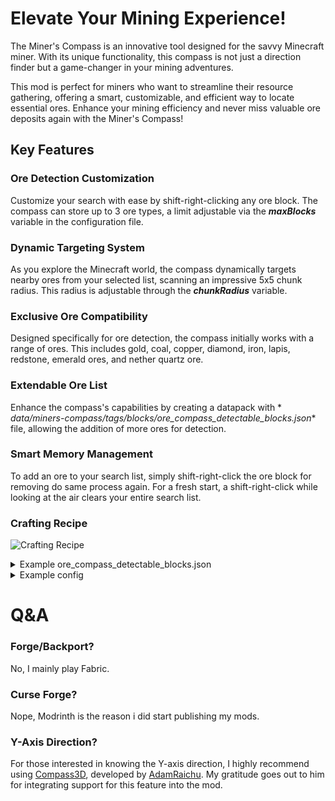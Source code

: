 # Elevate Your Mining Experience!

The Miner's Compass is an innovative tool designed for the savvy Minecraft miner. With its unique functionality, this
compass is not just a direction finder but a game-changer in your mining adventures.

This mod is perfect for miners who want to streamline their resource gathering, offering a smart, customizable, and
efficient way to locate essential ores. Enhance your mining efficiency and never miss valuable ore deposits again with
the Miner's Compass!

## Key Features

### Ore Detection Customization

Customize your search with ease by shift-right-clicking any ore block. The compass can store up to 3 ore types, a limit
adjustable via the **_maxBlocks_** variable in the configuration file.

### Dynamic Targeting System

As you explore the Minecraft world, the compass dynamically targets nearby ores from your selected list, scanning an
impressive 5x5 chunk radius. This radius is adjustable through the **_chunkRadius_** variable.

### Exclusive Ore Compatibility

Designed specifically for ore detection, the compass initially works with a range of ores. This includes gold, coal,
copper, diamond, iron, lapis, redstone, emerald ores, and nether quartz ore.

### Extendable Ore List

Enhance the compass's capabilities by creating a datapack with *
*_data/miners-compass/tags/blocks/ore_compass_detectable_blocks.json_** file, allowing the addition of more ores for
detection.

### Smart Memory Management

To add an ore to your search list, simply shift-right-click the ore block for removing do same process again. For a
fresh start, a shift-right-click while looking at the air clears your entire search list.

### Crafting Recipe

![Crafting Recipe](https://cdn.modrinth.com/data/tPs9k0db/images/911f5ac3881396fe92675c434f9a6ad87eaaa68e.png)

<details>
<summary>Example ore_compass_detectable_blocks.json</summary>

```
{
  "replace": false,
  "values": [
    "#minecraft:gold_ores",
    "#minecraft:coal_ores",
    "#minecraft:copper_ores",
    "#minecraft:diamond_ores",
    "#minecraft:iron_ores",
    "#minecraft:lapis_ores",
    "#minecraft:redstone_ores",
    "#minecraft:emerald_ores",
    "minecraft:nether_quartz_ore"
  ]
}
```

</details>

<details>
<summary>Example config</summary>

```
{
    //The entity's chunk, 1 = 3x3 chunks around the entity, 2 = 5x5 etc...
    "chunkRadius": 2,
    //Max holdable ore block amount
    "maxBlocks": 3
}
```

</details>

# Q&A

### Forge/Backport?

No, I mainly play Fabric.

### Curse Forge?

Nope, Modrinth is the reason i did start publishing my mods.

### Y-Axis Direction?
For those interested in knowing the Y-axis direction, I highly recommend using [Compass3D](https://modrinth.com/mod/compass3d), developed by [AdamRaichu](https://modrinth.com/user/AdamRaichu). My gratitude goes out to him for integrating support for this feature into the mod.
